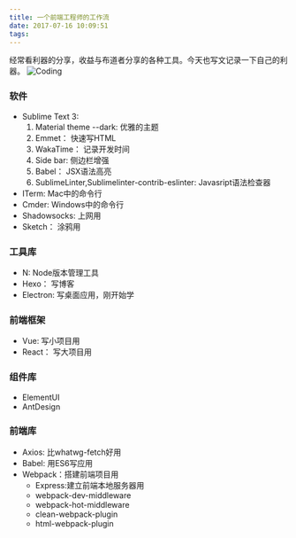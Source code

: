 ```yaml
---
title: 一个前端工程师的工作流
date: 2017-07-16 10:09:51
tags:
---
```


经常看利器的分享，收益与布道者分享的各种工具。今天也写文记录一下自己的利器。
![Coding](/images/desktop.jpg)
<!-- more -->

### 软件
* Sublime Text 3: 
  1. Material theme --dark: 优雅的主题
  2. Emmet： 快速写HTML
  3. WakaTime： 记录开发时间
  4. Side bar: 侧边栏增强
  5. Babel： JSX语法高亮
  6. SublimeLinter,Sublimelinter-contrib-eslinter: Javasript语法检查器
* ITerm: Mac中的命令行
* Cmder: Windows中的命令行
* Shadowsocks: 上网用
* Sketch： 涂鸦用

### 工具库
* N: Node版本管理工具
* Hexo： 写博客
* Electron: 写桌面应用，刚开始学

### 前端框架
* Vue: 写小项目用
* React： 写大项目用

### 组件库
* ElementUI
* AntDesign

### 前端库
* Axios: 比whatwg-fetch好用
* Babel: 用ES6写应用
* Webpack：搭建前端项目用
  * Express:建立前端本地服务器用
  * webpack-dev-middleware
  * webpack-hot-middleware
  * clean-webpack-plugin
  * html-webpack-plugin


















